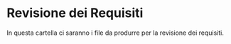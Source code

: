 # Revisione dei Requisiti

In questa cartella ci saranno i file da produrre per la revisione dei requisiti.
